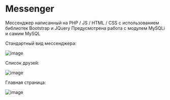 # Messenger
Мессенджер написанный на PHP / JS / HTML / CSS с использованием библиотек Bootstrap и JQuery
Предусмотрена работа с модулем MySQLi и самим MySQL

Стандартный вид мессенджера:

![image](https://github.com/Smeruxa/Messenger/assets/57842015/a5127034-43f4-4e93-a613-d38c5f69774d)

Список друзей:

![image](https://github.com/Smeruxa/Messenger/assets/57842015/a3bd1793-04b8-4812-8e9e-9e6c24ffb80d)

Главная страница:

![image](https://github.com/Smeruxa/Messenger/assets/57842015/0741e850-ac3d-4760-b728-707b333b2487)
